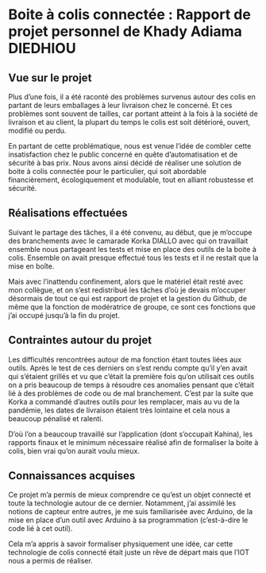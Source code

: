 # Boite à colis connectée : Rapport de projet personnel de Khady Adiama DIEDHIOU

## Vue sur le projet

Plus d’une fois, il a été raconté des problèmes survenus autour des colis en partant de leurs emballages à leur livraison chez le concerné. Et ces problèmes sont souvent de tailles, car portant atteint à la fois à la société de livraison et au client, la plupart du temps le colis est soit détérioré, ouvert, modifié ou perdu.

En partant de cette problématique, nous est venue l’idée de combler cette insatisfaction chez le public concerné en quête d’automatisation et de sécurité à bas prix. Nous avons ainsi décidé de réaliser une solution de boite à colis connectée pour le particulier, qui soit abordable financièrement, écologiquement et modulable, tout en alliant robustesse et sécurité.

## Réalisations effectuées

Suivant le partage des tâches, il a été convenu, au début, que je m’occupe des branchements avec le camarade Korka DIALLO avec qui on travaillait ensemble nous partageant les tests et mise en place des outils de la boite à colis. Ensemble on avait presque effectué tous les tests  et il ne restait que la mise en boîte.

Mais avec l’inattendu confinement, alors que le matériel était resté avec mon collègue, et on s’est redistribué les tâches d’où je devais m’occuper désormais de tout ce qui est rapport de projet et la gestion du Github, de même que la fonction de modératrice de groupe, ce sont ces fonctions que j’ai occupé jusqu’à la fin du projet.

## Contraintes autour du projet

Les difficultés rencontrées autour de ma fonction étant toutes liées aux outils. Après le test de ces derniers on s’est rendu compte qu’il y’en avait qui s’étaient grillés et vu que c’était la première fois qu’on utilisait ces outils on a pris beaucoup de temps à résoudre ces anomalies pensant que c’était lié à des problèmes de code ou de mal branchement. C’est par la suite que Korka a commandé d’autres outils pour les remplacer, mais au vu de la pandémie, les dates de livraison étaient très lointaine et cela nous a beaucoup pénalisé et ralenti. 

D’où l’on a beaucoup travaillé sur l’application (dont s’occupait Kahina), les rapports finaux et le minimum nécessaire réalisé afin de formaliser la boite à colis, bien vrai qu’on aurait voulu mieux.

## Connaissances acquises

Ce projet m’a permis de mieux comprendre ce qu’est un objet connecté et toute la technologie autour de ce dernier. Notamment, j’ai assimilé les notions de capteur entre autres, je me suis familiarisée avec Arduino, de la mise en place d’un outil avec Arduino à sa programmation (c’est-à-dire le code lié à cet outil). 

Cela m’a appris à savoir formaliser physiquement une idée, car cette technologie de colis connecté était juste un rêve de départ mais que l’IOT nous a permis de réaliser.


